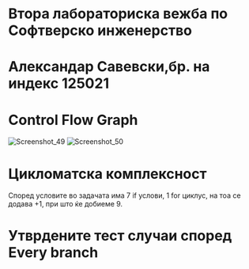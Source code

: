 # Втора лабораториска вежба по Софтверско инженерство
# Александар Савевски,бр. на индекс 125021
# Control Flow Graph
![Screenshot_49](https://user-images.githubusercontent.com/103380059/171950888-f5544115-3afe-432c-9a80-3932f2b094f2.png)
![Screenshot_50](https://user-images.githubusercontent.com/103380059/171951001-5fd6d95e-a05c-48c9-8e6d-f9120758eaa8.png)
# Цикломатска комплексност
 Според условите во задачата има 7 if услови, 1 for циклус, на тоа се додава +1, при што ќе добиеме 9.
 # Утврдените тест случаи според Every branch
